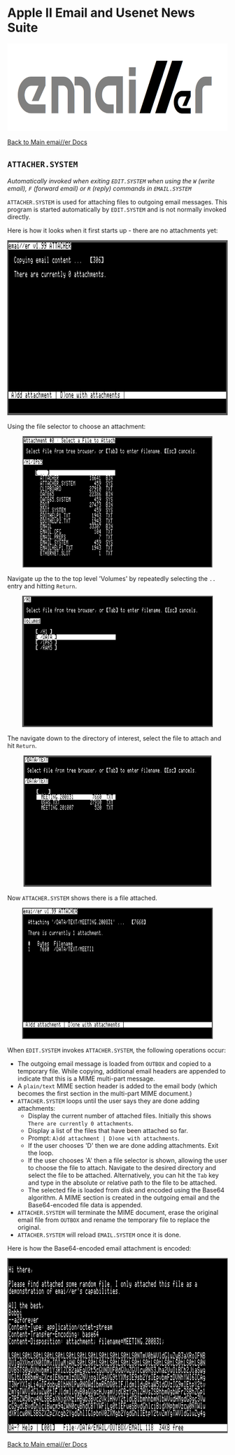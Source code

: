 # Apple II Email and Usenet News Suite

<p align="center"><img src="img/emailler-logo.png" alt="emai//er-logo" height="200px"></p>

[Back to Main emai//er Docs](README.md#detailed-documentation-for-email-functions)

## `ATTACHER.SYSTEM`

*Automatically invoked when exiting `EDIT.SYSTEM` when using the `W` (write email), `F` (forward email) or `R` (reply) commands in `EMAIL.SYSTEM`*

`ATTACHER.SYSTEM` is used for attaching files to outgoing email messages.  This program is started automatically by `EDIT.SYSTEM` and is not normally invoked directly.

Here is how it looks when it first starts up - there are no attachments yet:
<p align="center"><img src="img/attacher-0.png" alt="Attacher Startup" height="400px"></p>

Using the file selector to choose an attachment:
<p align="center"><img src="img/attacher-fileui.png" alt="Attacher File UI" height="300px"></p>

Navigate up the to the top level 'Volumes' by repeatedly selecting the `..` entry and hitting `Return`.
<p align="center"><img src="img/attacher-fileui-vols.png" alt="Attacher File UI" height="300px"></p>

The navigate down to the directory of interest, select the file to attach and hit `Return`.
<p align="center"><img src="img/attacher-fileui-select.png" alt="Attacher File UI" height="300px"></p>

Now `ATTACHER.SYSTEM` shows there is a file attached.
<p align="center"><img src="img/attacher-1.png" alt="Attacher with One File" height="300px"></p>

When `EDIT.SYSTEM` invokes `ATTACHER.SYSTEM`, the following operations occur:

 - The outgoing email message is loaded from `OUTBOX` and copied to a temporary file. While copying, additional email headers are appended to indicate that this is a MIME multi-part message.
 - A `plain/text` MIME section header is added to the email body (which becomes the first section in the multi-part MIME document.)
 - `ATTACHER.SYSTEM` loops until the user says they are done adding attachments:
   - Display the current number of attached files. Initially this shows `There are currently 0 attachments`.
   - Display a list of the files that have been attached so far.
   - Prompt: `A)dd attachment | D)one with attachments`.
   - If the user chooses 'D' then we are done adding attachments. Exit the loop.
   - If the user chooses 'A' then a file selector is shown, allowing the user to choose the file to attach. Navigate to the desired directory and select the file to be attached. Alternatively, you can hit the `Tab` key and type in the absolute or relative path to the file to be attached.
   - The selected file is loaded from disk and encoded using the Base64 algorithm. A MIME section is created in the outgoing email and the Base64-encoded file data is appended.
 - `ATTACHER.SYSTEM` will terminate the MIME document, erase the original email file from `OUTBOX` and rename the temporary file to replace the original.
 - `ATTACHER.SYSTEM` will reload `EMAIL.SYSTEM` once it is done.

Here is how the Base64-encoded email attachment is encoded:
<p align="center"><img src="img/edit-email-base64.png" alt="Base64 Encoded" height="400px"></p>


[Back to Main emai//er Docs](README.md#detailed-documentation-for-email-functions)

